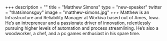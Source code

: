 +++
description = ""
title = "Matthew Simons"
type = "new-speaker"
twitter = "thatsimonsguy"
image = "matthew-simons.jpg"
+++
Matthew is an Infrastructure and Reliability Manager at Workiva based out of Ames, Iowa. He’s an intrepreneur and a passionate driver of innovation, relentlessly pursuing higher levels of automation and process streamlining. He’s also a woodworker, a chef, and a pc games enthusiast in his spare time.